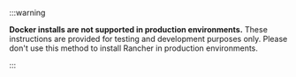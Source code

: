 :::warning

**Docker installs are not supported in production environments.** These instructions are provided for testing and development purposes only. Please don't use this method to install Rancher in production environments.

:::

